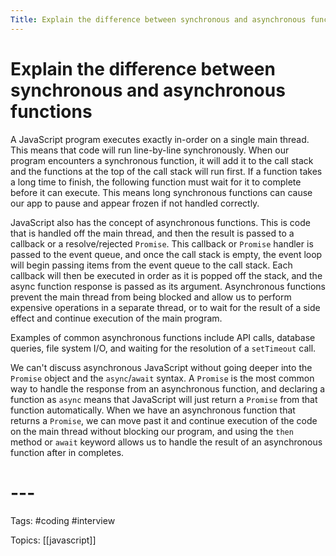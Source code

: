 ```yaml
---
Title: Explain the difference between synchronous and asynchronous functions
---
```


# Explain the difference between synchronous and asynchronous functions

A JavaScript program executes exactly in-order on a single main thread. This means that code will run line-by-line synchronously. When our program encounters a synchronous function, it will add it to the call stack and the functions at the top of the call stack will run first. If a function takes a long time to finish, the following function must wait for it to complete before it can execute. This means long synchronous functions can cause our app to pause and appear frozen if not handled correctly.

JavaScript also has the concept of asynchronous functions. This is code that is handled off the main thread, and then the result is passed to a callback or a resolve/rejected `Promise`. This callback or `Promise` handler is passed to the event queue, and once the call stack is empty, the event loop will begin passing items from the event queue to the call stack. Each callback will then be executed in order as it is popped off the stack, and the async function response is passed as its argument. Asynchronous functions prevent the main thread from being blocked and allow us to perform expensive operations in a separate thread, or to wait for the result of a side effect and continue execution of the main program.

Examples of common asynchronous functions include API calls, database queries, file system I/O, and waiting for the resolution of a `setTimeout` call.

We can't discuss asynchronous JavaScript without going deeper into the `Promise` object and the `async`/`await` syntax. A `Promise` is the most common way to handle the response from an asynchronous function, and declaring a function as `async` means that JavaScript will just return a `Promise` from that function automatically. When we have an asynchronous function that returns a `Promise`, we can move past it and continue execution of the code on the main thread without blocking our program, and using the `then` method or `await` keyword allows us to handle the result of an asynchronous function after in completes.
# ---

Tags: #coding #interview

Topics: [[javascript]] 

